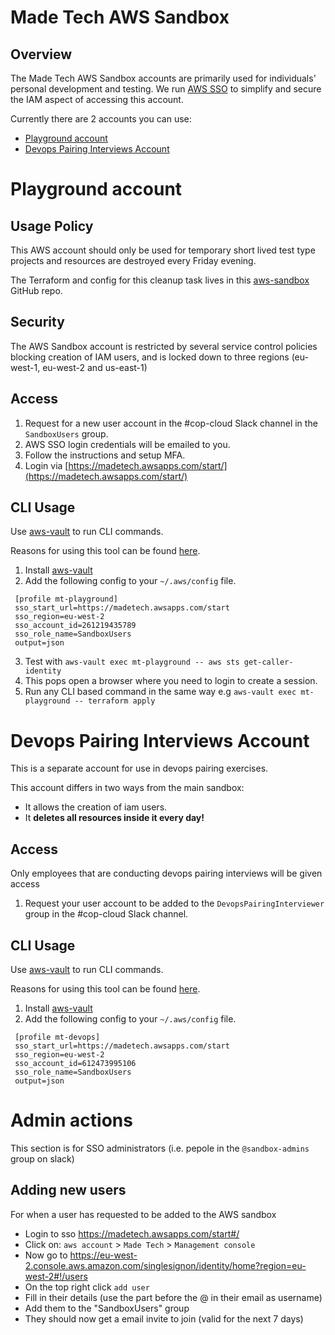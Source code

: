 # Made Tech AWS Sandbox

## Overview

The Made Tech AWS Sandbox accounts are primarily used for individuals' personal development and testing. We run [AWS SSO](https://aws.amazon.com/single-sign-on/) to simplify and secure the IAM aspect of accessing this account.

Currently there are 2 accounts you can use:
- [Playground account](#playground-account)
- [Devops Pairing Interviews Account](#devops-pairing-interviews-account)

# Playground account

## Usage Policy

This AWS account should only be used for temporary short lived test type projects and resources are destroyed every Friday evening.

The Terraform and config for this cleanup task lives in this [aws-sandbox](https://github.com/madetech/aws-sandbox) GitHub repo.

## Security

The AWS Sandbox account is restricted by several service control policies blocking creation of IAM users, and is locked down to three regions (eu-west-1, eu-west-2 and us-east-1)

## Access

1. Request for a new user account in the #cop-cloud Slack channel in the `SandboxUsers` group.
2. AWS SSO login credentials will be emailed to you.
3. Follow the instructions and setup MFA.
4. Login via [https://madetech.awsapps.com/start/](https://madetech.awsapps.com/start/)

## CLI Usage

Use [aws-vault](https://github.com/99designs/aws-vault) to run CLI commands.

Reasons for using this tool can be found [here](https://github.com/99designs/aws-vault#how-it-works).

1. Install [aws-vault](https://github.com/99designs/aws-vault#installing)
2. Add the following config to your `~/.aws/config` file.

```
 [profile mt-playground]
 sso_start_url=https://madetech.awsapps.com/start
 sso_region=eu-west-2
 sso_account_id=261219435789
 sso_role_name=SandboxUsers
 output=json
 ```
 
 3. Test with `aws-vault exec mt-playground -- aws sts get-caller-identity`
 4. This pops open a browser where you need to login to create a session.
 5. Run any CLI based command in the same way e.g `aws-vault exec mt-playground -- terraform apply`

# Devops Pairing Interviews Account
This is a separate account for use in devops pairing exercises. 

This account differs in two ways from the main sandbox:
- It allows the creation of iam users. 
- It **deletes all resources inside it every day!**

## Access
Only employees that are conducting devops pairing interviews will be given access

1. Request your user account to be added to the `DevopsPairingInterviewer` group in the #cop-cloud Slack channel.

## CLI Usage

Use [aws-vault](https://github.com/99designs/aws-vault) to run CLI commands.

Reasons for using this tool can be found [here](https://github.com/99designs/aws-vault#how-it-works).

1. Install [aws-vault](https://github.com/99designs/aws-vault#installing)
2. Add the following config to your `~/.aws/config` file.

```
 [profile mt-devops]
 sso_start_url=https://madetech.awsapps.com/start
 sso_region=eu-west-2
 sso_account_id=612473995106
 sso_role_name=SandboxUsers
 output=json
 ```

# Admin actions
This section is for SSO administrators (i.e. pepole in the `@sandbox-admins` group on slack)

## Adding new users
For when a user has requested to be added to the AWS sandbox
- Login to sso https://madetech.awsapps.com/start#/
- Click on: `aws account` > `Made Tech` > `Management console`
- Now go to https://eu-west-2.console.aws.amazon.com/singlesignon/identity/home?region=eu-west-2#!/users
- On the top right click `add user`
- Fill in their details (use the part before the @ in their email as username)
- Add them to the "SandboxUsers" group
- They should now get a email invite to join (valid for the next 7 days)


